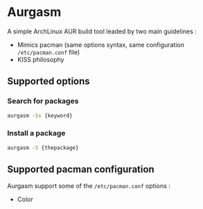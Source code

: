 # Aurgasm
A simple ArchLinux AUR build tool leaded by two main guidelines :
* Mimics pacman (same options syntax, same configuration `/etc/pacman.conf` file)
* KISS philosophy

## Supported options
### Search for packages
```bash
aurgasm -Ss {keyword}
```
### Install a package
```bash
aurgasm -S {thepackage}
```

## Supported pacman configuration
Aurgasm support some of the `/etc/pacman.conf` options :
* Color

